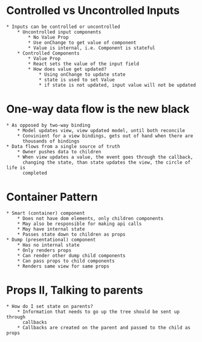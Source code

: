 # Controlled vs Uncontrolled Inputs
    * Inputs can be controlled or uncontrolled
        * Uncontrolled input components
            * No Value Prop
            * Use onChange to get value of component
            * Value is internal, i.e. Component is stateful
        * Controlled Components
            * Value Prop
            * React sets the value of the input field
            * How does value get updated?
                * Using onChange to update state
                * state is used to set Value
                * if state is not updated, input value will not be updated

# One-way data flow is the new black
    * As opposed by two-way binding
        * Model updates view, view updated model, until both reconcile
        * Convinient for a view bindings, gets out of hand when there are
          thousands of bindings
    * Data flows from a single source of truth
        * Owner pushes data to children
        * When view updates a value, the event goes through the callback,
          changing the state, than state updates the view, the circle of life is
          completed

# Container Pattern
    * Smart (container) component
        * Does not have dom elements, only children components
        * May also be responsible for making api calls
        * May have internal state
        * Passes state down to children as props
    * Dump (presentational) component
        * Has no internal state
        * Only renders props
        * Can render other dump child components
        * Can pass props to child components
        * Renders same view for same props

# Props II, Talking to parents
    * How do I set state on parents?
        * Information that needs to go up the tree should be sent up through
          callbacks
        * Callbacks are created on the parent and passed to the child as props
